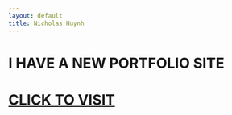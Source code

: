 ```yaml
---
layout: default
title: Nicholas Huynh
---
```


<!-- # Projects

## Aquarium Temperature Monitor
This is a personal IOT project I've been working on. The goal of this project is to accurately measure and monitor home aquarium data to make maintenance easier for the aquarium owner. Currently the web application graphs temperature data taken every 30 minutes from the aquarium. Further developments may involve creating a complete management system including an automatic fish feeder, ph level monitoring, and water level monitoring. The hardware used in this project: Arduino, Raspberry Pi, temperature sensor. The software used: C++, Python, PHP, SQLite HTML, CSS.

<div style="text-align: center;"><img src="./resources/images/aqua_temps.png" alt="Temperature Graph" style="width:700px; height:auto;"></div>

<a href="{{site.links.github.aquarium}}" target="_blank" rel="noopener noreferrer">Github Repository</a>

## Linear Program Tracker
Personal project to track a linear workout program. Initially started to record my gym sessions.  This is still a work in progress.  Using Django, SQLite3, React.

<a href="{{site.links.github.workout}}" target="_blank" rel="noopener noreferrer">Github Repository</a> -->

# I HAVE A NEW PORTFOLIO SITE

<h1><a href="{{site.links.portfolio}}" target="_blank" rel="noopener noreferrer">CLICK TO VISIT</a></h1>
